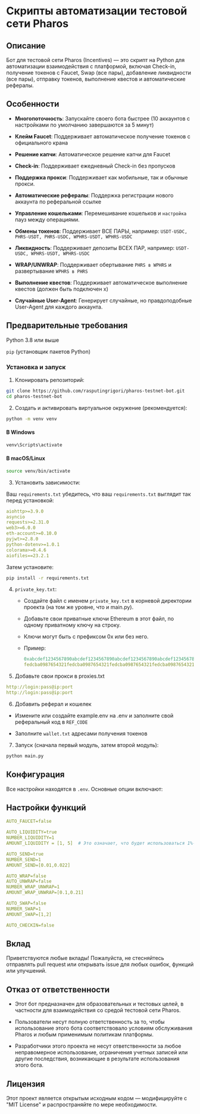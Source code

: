 # Скрипты автоматизации тестовой сети Pharos

## Описание
Бот для тестовой сети Pharos (Incentives) — это скрипт на Python для автоматизации взаимодействия с платформой, включая Check-in, получение токенов с Faucet, Swap (все пары), добавление ликвидности (все пары), отправку токенов, выполнение квестов и автоматические рефералы.

## Особенности
- **Многопоточность**: Запускайте своего бота быстрее (10 аккаунтов с настройками по умолчанию завершаются за 5 минут)

- **Клейм Faucet**: Поддерживает автоматическое получение токенов с официального крана

- **Решение капчи**: Автоматическое решение капчи для Faucet

- **Check-in**: Поддерживает ежедневный Check-in без пропусков

- **Поддержка прокси**: Поддерживает как мобильные, так и обычные прокси.

- **Автоматические рефералы**: Поддержка регистрации нового аккаунта по реферальной ссылке

- **Управление кошельками**: Перемешивание кошельков и `настройка` пауз между операциями.

- **Обмены токенов**: Поддерживает ВСЕ ПАРЫ, например: `USDT-USDC, PHRS-USDT, PHRS-USDC, WPHRS-USDT, WPHRS-USDC`

- **Ликвидность**: Поддерживает депозиты ВСЕХ ПАР, например: `USDT-USDC, WPHRS-USDT, WPHRS-USDC`

- **WRAP/UNWRAP**: Поддерживает обертывание `PHRS в WPHRS` и развертывание `WPHRS в PHRS`

- **Выполнение квестов**: Поддерживает автоматическое выполнение квестов (должен быть подключен x)

- **Случайные User-Agent**: Генерирует случайные, но правдоподобные User-Agent для каждого аккаунта.

## Предварительные требования
Python 3.8 или выше

`pip` (установщик пакетов Python)

### Установка и запуск
1. Клонировать репозиторий:
```bash
git clone https://github.com/rasputingrigori/pharos-testnet-bot.git
cd pharos-testnet-bot
```

2. Создать и активировать виртуальное окружение (рекомендуется):
```bash
python -m venv venv
```
#### В Windows
```bash
venv\Scripts\activate
```
#### В macOS/Linux
```bash
source venv/bin/activate
```

3. Установить зависимости:

Ваш `requirements.txt` убедитесь, что ваш `requirements.txt` выглядит так перед установкой:
```yaml
aiohttp>=3.9.0
asyncio
requests>=2.31.0
web3>=6.0.0
eth-account>=0.10.0
pyjwt>=2.8.0
python-dotenv>=1.0.1
colorama>=0.4.6
aiofiles==23.2.1
```
Затем установите:
```bash
pip install -r requirements.txt
```

4. `private_key.txt`:

    - Создайте файл с именем `private_key.txt` в корневой директории проекта (на том же уровне, что и main.py).

    - Добавьте свои приватные ключи Ethereum в этот файл, по одному приватному ключу на строку.

    - Ключи могут быть с префиксом 0x или без него.

    - Пример:
        ```yaml
        0xabcdef1234567890abcdef1234567890abcdef1234567890abcdef1234567890
        fedcba0987654321fedcba0987654321fedcba0987654321fedcba0987654321
        ```

5. Добавьте свои прокси в proxies.txt
```yaml
http://login:pass@ip:port
http://login:pass@ip:port
```
6. Добавить реферал и кошелек

- Измените или создайте example.env на .env и заполните свой реферальный код в `REF_CODE`

- Заполните `wallet.txt` адресами получения токенов

7. Запуск (сначала первый модуль, затем второй модуль):
```bash
python main.py
```

## Конфигурация
Все настройки находятся в `.env`. Основные опции включают:

## Настройки функций
```yaml
AUTO_FAUCET=false

AUTO_LIQUIDITY=true
NUMBER_LIQUIDITY=1
AMOUNT_LIQUIDITY = [1, 5]  # Это означает, что будет использоваться 1%-5% token0

AUTO_SEND=true
NUMBER_SEND=1
AMOUNT_SEND=[0.01,0.022]

AUTO_WRAP=false
AUTO_UNWRAP=false
NUMBER_WRAP_UNWRAP=1
AMOUNT_WRAP_UNWRAP=[0.1,0.21]

AUTO_SWAP=false
NUMBER_SWAP=1
AMOUNT_SWAP=[1,2]

AUTO_CHECKIN=false
```

## Вклад
Приветствуются любые вклады! Пожалуйста, не стесняйтесь отправлять pull request или открывать issue для любых ошибок, функций или улучшений.

## Отказ от ответственности
- Этот бот предназначен для образовательных и тестовых целей, в частности для взаимодействия со средой тестовой сети Pharos.

- Пользователи несут полную ответственность за то, чтобы использование этого бота соответствовало условиям обслуживания Pharos и любым применимым политикам платформы.

- Разработчики этого проекта не несут ответственности за любое неправомерное использование, ограничения учетных записей или другие последствия, возникающие в результате использования этого бота.

## Лицензия
Этот проект является открытым исходным кодом — модифицируйте с "MIT License" и распространяйте по мере необходимости.